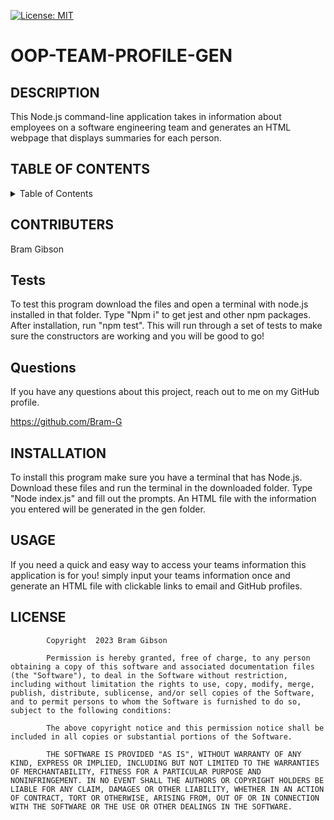 [![License: MIT](https://img.shields.io/badge/License-MIT-yellow.svg)](https://opensource.org/licenses/MIT)
# OOP-TEAM-PROFILE-GEN

## DESCRIPTION
This Node.js command-line application takes in information about employees on a software engineering team and generates an HTML webpage that displays summaries for each person.
## TABLE OF CONTENTS
<details> 
<summary> Table of Contents  </summary>

[DESCRIPTION](https://github.com/Bram-G/OOP-TEAM-PROFILE-GEN#DESCRIPTION)
    
[CONTRIBUTERS](https://github.com/Bram-G/OOP-TEAM-PROFILE-GEN#CONTRIBUERS)
    
[TESTS](https://github.com/Bram-G/OOP-TEAM-PROFILE-GEN#TESTS)
    
[QUESTIONS](https://github.com/Bram-G/OOP-TEAM-PROFILE-GEN#QUESTIONS)
    
[INSTALLATION](https://github.com/Bram-G/OOP-TEAM-PROFILE-GEN#INSTALLATION)
    
[USAGE](https://github.com/Bram-G/OOP-TEAM-PROFILE-GEN#USAGE)
    
[LICENSE](https://github.com/Bram-G/OOP-TEAM-PROFILE-GEN#LICENSE)
</details>    
    
## CONTRIBUTERS
Bram Gibson
    
## Tests
To test this program download the files and open a terminal with node.js installed in that folder. Type "Npm i" to get jest and other npm packages. After installation, run "npm test". This will run through a set of tests to make sure the constructors are working and you will be good to go!
    
## Questions
If you have any questions about this project, reach out to me on my GitHub profile.

https://github.com/Bram-G


    
## INSTALLATION
To install this program make sure you have a terminal that has Node.js. Download these files and run the terminal in the downloaded folder. Type "Node index.js" and fill out the prompts. An HTML file with the information you entered will be generated in the gen folder.
    
## USAGE
If you need a quick and easy way to access your teams information this application is for you! simply input your teams information once and generate an HTML file  with clickable links to email and GitHub profiles.
    
## LICENSE

            Copyright  2023 Bram Gibson

            Permission is hereby granted, free of charge, to any person obtaining a copy of this software and associated documentation files (the "Software"), to deal in the Software without restriction, including without limitation the rights to use, copy, modify, merge, publish, distribute, sublicense, and/or sell copies of the Software, and to permit persons to whom the Software is furnished to do so, subject to the following conditions:
            
            The above copyright notice and this permission notice shall be included in all copies or substantial portions of the Software.
            
            THE SOFTWARE IS PROVIDED "AS IS", WITHOUT WARRANTY OF ANY KIND, EXPRESS OR IMPLIED, INCLUDING BUT NOT LIMITED TO THE WARRANTIES OF MERCHANTABILITY, FITNESS FOR A PARTICULAR PURPOSE AND NONINFRINGEMENT. IN NO EVENT SHALL THE AUTHORS OR COPYRIGHT HOLDERS BE LIABLE FOR ANY CLAIM, DAMAGES OR OTHER LIABILITY, WHETHER IN AN ACTION OF CONTRACT, TORT OR OTHERWISE, ARISING FROM, OUT OF OR IN CONNECTION WITH THE SOFTWARE OR THE USE OR OTHER DEALINGS IN THE SOFTWARE.

    
